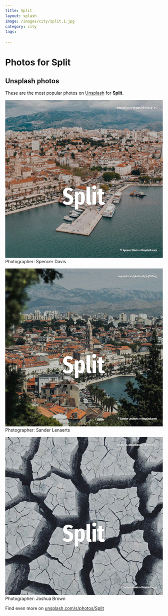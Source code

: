 ```yaml
---
title: Split
layout: splash
image: /images/city/split.1.jpg
category: city
tags:

---
```

# Photos for Split
 
## Unsplash photos
These are the most popular photos on [Unsplash](https://unsplash.com) for **Split**.
 
![Split](/images/city/split.1.jpg)
Photographer:  Spencer Davis
 
![Split](/images/city/split.2.jpg)
Photographer:  Sander Lenaerts
 
![Split](/images/city/split.3.jpg)
Photographer:  Joshua Brown
 
Find even more on [unsplash.com/s/photos/Split](https://unsplash.com/s/photos/Split)
 
